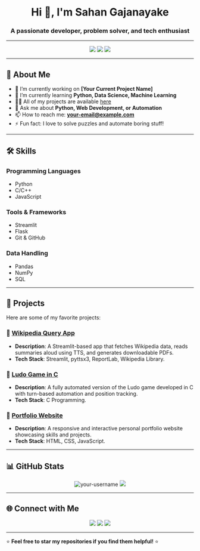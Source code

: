 <h1 align="center">Hi 👋, I'm Sahan Gajanayake</h1>
<h3 align="center">A passionate developer, problem solver, and tech enthusiast</h3>

---

<!-- Badges -->
<p align="center">
  <img src="https://img.shields.io/badge/Code-Python-informational?style=flat-square&logo=python&logoColor=white&color=2bbc8a" />
  <img src="https://img.shields.io/badge/Framework-Streamlit-informational?style=flat-square&logo=streamlit&logoColor=white&color=2bbc8a" />
  <img src="https://img.shields.io/badge/Tools-GitHub-informational?style=flat-square&logo=github&logoColor=white&color=2bbc8a" />
</p>

---

## 🌟 About Me  

- 🔭 I’m currently working on **[Your Current Project Name]**  
- 🌱 I’m currently learning **Python, Data Science, Machine Learning**  
- 👨‍💻 All of my projects are available [here]([https://github.com/SahanG450])  
- 💬 Ask me about **Python, Web Development, or Automation**  
- 📫 How to reach me: **your-email@example.com**  
- ⚡ Fun fact: I love to solve puzzles and automate boring stuff!  

---

## 🛠️ Skills  

### Programming Languages  
- Python  
- C/C++  
- JavaScript  

### Tools & Frameworks  
- Streamlit  
- Flask  
- Git & GitHub  

### Data Handling  
- Pandas  
- NumPy  
- SQL  

---

## 🚀 Projects  

Here are some of my favorite projects:

### 📌 [Wikipedia Query App](https://github.com/your-username/wikipedia-query-app)  
- **Description**: A Streamlit-based app that fetches Wikipedia data, reads summaries aloud using TTS, and generates downloadable PDFs.  
- **Tech Stack**: Streamlit, pyttsx3, ReportLab, Wikipedia Library.  

### 📌 [Ludo Game in C](https://github.com/your-username/ludo-game-c)  
- **Description**: A fully automated version of the Ludo game developed in C with turn-based automation and position tracking.  
- **Tech Stack**: C Programming.  

### 📌 [Portfolio Website](https://github.com/your-username/portfolio-website)  
- **Description**: A responsive and interactive personal portfolio website showcasing skills and projects.  
- **Tech Stack**: HTML, CSS, JavaScript.  

---

## 📊 GitHub Stats  

<p align="center">
  <img src="https://github-readme-stats.vercel.app/api?username=your-username&show_icons=true&theme=radical" alt="your-username" />
  <img src="https://github-readme-streak-stats.herokuapp.com/?user=your-username&theme=radical" />
</p>  

---

## 🌐 Connect with Me  

<p align="center">
  <a href="https://linkedin.com/in/your-profile"><img src="https://img.shields.io/badge/-LinkedIn-blue?style=flat-square&logo=linkedin&logoColor=white" /></a>
  <a href="mailto:your-email@example.com"><img src="https://img.shields.io/badge/-Email-%23333?style=flat-square&logo=gmail&logoColor=white" /></a>
  <a href="https://github.com/your-username"><img src="https://img.shields.io/badge/-GitHub-black?style=flat-square&logo=github&logoColor=white" /></a>
</p>

---

⭐️ **Feel free to star my repositories if you find them helpful!** ⭐️  
